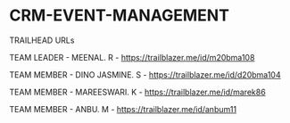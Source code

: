 # CRM-EVENT-MANAGEMENT

TRAILHEAD URLs

TEAM LEADER - MEENAL. R - https://trailblazer.me/id/m20bma108

TEAM MEMBER - DINO JASMINE. S - https://trailblazer.me/id/d20bma104

TEAM MEMBER - MAREESWARI. K - https://trailblazer.me/id/marek86

TEAM MEMBER - ANBU. M - https://trailblazer.me/id/anbum11
